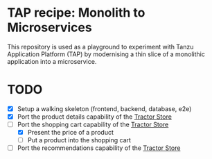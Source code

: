 # TAP recipe: Monolith to Microservices

This repository is used as a playground to experiment with Tanzu Application Platform (TAP) by modernising a thin slice
of a monolithic application into a microservice.

# TODO

- [x] Setup a walking skeleton (frontend, backend, database, e2e)
- [x] Port the product details capability of the [Tractor Store](https://the-tractor.store/)
- [ ] Port the shopping cart capability of the [Tractor Store](https://the-tractor.store/)
    - [x] Present the price of a product
    - [ ] Put a product into the shopping cart
- [ ] Port the recommendations capability of the [Tractor Store](https://the-tractor.store/)
